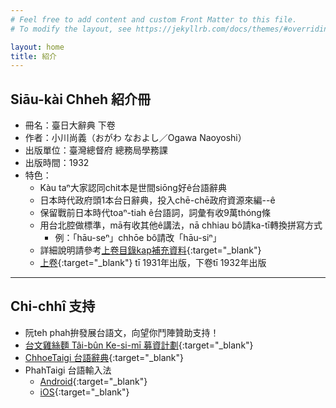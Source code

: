 ```yaml
---
# Feel free to add content and custom Front Matter to this file.
# To modify the layout, see https://jekyllrb.com/docs/themes/#overriding-theme-defaults

layout: home
title: 紹介
---
```


## Siāu-kài Chheh 紹介冊
- 冊名：臺日大辭典 下卷
- 作者：小川尚義（おがわ なおよし／Ogawa Naoyoshi）
- 出版單位：臺灣總督府 總務局學務課
- 出版時間：1932
- 特色：
  - Kàu taⁿ大家認同chit本是世間siōng好ê台語辭典
  - 日本時代政府頭1本台日辭典，投入chē-chē政府資源來編--ê
  - 保留戰前日本時代toaⁿ-tiah ê台語詞，詞彙有收9萬thóng條
  - 用台北腔做標準，mā有收其他ê講法，nā chhiau bô請ka-tī轉換拼寫方式
    - 例：「hāu-seⁿ」chhōe bô請改「hāu-siⁿ」
  - 詳細說明請參考[上卷目錄kap補充資料](https://thak.taigi.info/1931TaijitToaSutian1/bokliok.html){:target="_blank"}
  - [上卷](https://thak.taigi.info/1931TaijitToaSutian1/){:target="_blank"} tī 1931年出版，下卷tī 1932年出版

---
## Chi-chhî 支持
- 阮teh phah拚發展台語文，向望你鬥陣贊助支持！
- [台文雞絲麵 Tâi-bûn Ke-si-mī 募資計劃](https://www.zeczec.com/projects/taibun-kesimi){:target="_blank"}
- [ChhoeTaigi 台語辭典](https://chhoe.taigi.info/){:target="_blank"}
- PhahTaigi 台語輸入法
  - [Android](http://bit.ly/PhahTaigi-Android){:target="_blank"}
  - [iOS](http://bit.ly/PhahTaigi-iOS){:target="_blank"}
